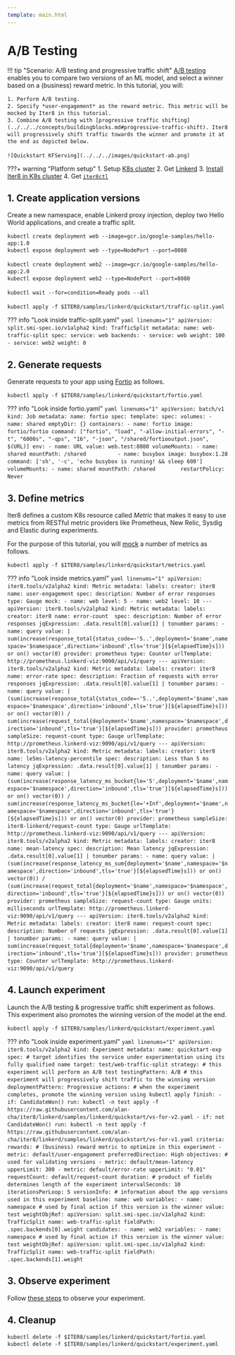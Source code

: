 ```yaml
---
template: main.html
---
```


# A/B Testing

!!! tip "Scenario: A/B testing and progressive traffic shift"
    [A/B testing](../../../concepts/buildingblocks.md#ab-testing) enables you to compare two versions of an ML model, and select a winner based on a (business) reward metric. In this tutorial, you will:

    1. Perform A/B testing.
    2. Specify *user-engagement* as the reward metric. This metric will be mocked by Iter8 in this tutorial.
    3. Combine A/B testing with [progressive traffic shifting](../../../concepts/buildingblocks.md#progressive-traffic-shift). Iter8 will progressively shift traffic towards the winner and promote it at the end as depicted below.

    ![Quickstart KFServing](../../../images/quickstart-ab.png)

???+ warning "Platform setup"
    1. Setup [K8s cluster](../../../getting-started/setup-for-tutorials.md#local-kubernetes-cluster)
    2. Get [Linkerd](../setup-for-tutorials.md)
    3. [Install Iter8 in K8s cluster](../../../getting-started/install.md)
    4. Get [`iter8ctl`](../../../getting-started/install.md#install-iter8ctl)

## 1. Create application versions
Create a new namespace, enable Linkerd proxy injection, deploy two Hello World applications, and create a traffic split. 

```shell
kubectl create deployment web --image=gcr.io/google-samples/hello-app:1.0
kubectl expose deployment web --type=NodePort --port=8080

kubectl create deployment web2 --image=gcr.io/google-samples/hello-app:2.0
kubectl expose deployment web2 --type=NodePort --port=8080

kubectl wait --for=condition=Ready pods --all

kubectl apply -f $ITER8/samples/linkerd/quickstart/traffic-split.yaml
```

??? info "Look inside traffic-split.yaml"
    ```yaml linenums="1"
    apiVersion: split.smi-spec.io/v1alpha2
    kind: TrafficSplit
    metadata:
      name: web-traffic-split
    spec:
      service: web
      backends:
      - service: web
        weight: 100
      - service: web2
        weight: 0
    ```

## 2. Generate requests
Generate requests to your app using [Fortio](https://github.com/fortio/fortio) as follows.

```shell
kubectl apply -f $ITER8/samples/linkerd/quickstart/fortio.yaml
```

??? info "Look inside fortio.yaml"
    ```yaml linenums="1"
    apiVersion: batch/v1
    kind: Job
    metadata:
      name: fortio
    spec:
      template:
        spec:
          volumes:
          - name: shared
            emptyDir: {}
          containers:
          - name: fortio
            image: fortio/fortio
            command: ["fortio", "load", "-allow-initial-errors", "-t", "6000s", "-qps", "16", "-json", "/shared/fortiooutput.json", $(URL)]
            env:
            - name: URL
              value: web.test:8080
            volumeMounts:
            - name: shared
              mountPath: /shared         
          - name: busybox
            image: busybox:1.28
            command: ['sh', '-c', 'echo busybox is running! && sleep 600']
            volumeMounts:
            - name: shared
              mountPath: /shared       
          restartPolicy: Never
    ```

## 3. Define metrics
Iter8 defines a custom K8s resource called *Metric* that makes it easy to use metrics from RESTful metric providers like Prometheus, New Relic, Sysdig and Elastic during experiments. 

For the purpose of this tutorial, you will [mock](../../../metrics/mock.md) a number of metrics as follows.

```shell
kubectl apply -f $ITER8/samples/linkerd/quickstart/metrics.yaml
```

??? info "Look inside metrics.yaml"
    ```yaml linenums="1"
    apiVersion: iter8.tools/v2alpha2
    kind: Metric
    metadata:
      labels:
        creator: iter8
      name: user-engagement
    spec:
      description: Number of error responses
      type: Gauge
      mock:
      - name: web
        level: 5
      - name: web2
        level: 10
    ---
    apiVersion: iter8.tools/v2alpha2
    kind: Metric
    metadata:
      labels:
        creator: iter8
      name: error-count 
    spec:
      description: Number of error responses
      jqExpression: .data.result[0].value[1] | tonumber
      params:
      - name: query
        value: |
          sum(increase(response_total{status_code=~'5..',deployment='$name',namespace='$namespace',direction='inbound',tls='true'}[${elapsedTime}s])) or on() vector(0)
      provider: prometheus
      type: Counter
      urlTemplate: http://prometheus.linkerd-viz:9090/api/v1/query
    ---
    apiVersion: iter8.tools/v2alpha2
    kind: Metric
    metadata:
      labels:
        creator: iter8
      name: error-rate
    spec:
      description: Fraction of requests with error responses
      jqExpression: .data.result[0].value[1] | tonumber
      params:
      - name: query
        value: |
          (sum(increase(response_total{status_code=~'5..',deployment='$name',namespace='$namespace',direction='inbound',tls='true'}[${elapsedTime}s])) or on() vector(0)) / sum(increase(request_total{deployment='$name',namespace='$namespace',direction='inbound',tls='true'}[${elapsedTime}s]))
      provider: prometheus
      sampleSize: request-count
      type: Gauge
      urlTemplate: http://prometheus.linkerd-viz:9090/api/v1/query
    ---
    apiVersion: iter8.tools/v2alpha2
    kind: Metric
    metadata:
      labels:
        creator: iter8
      name: le5ms-latency-percentile
    spec:
      description: Less than 5 ms latency
      jqExpression: .data.result[0].value[1] | tonumber
      params:
      - name: query
        value: |
          (sum(increase(response_latency_ms_bucket{le='5',deployment='$name',namespace='$namespace',direction='inbound',tls='true'}[${elapsedTime}s])) or on() vector(0)) / sum(increase(response_latency_ms_bucket{le='+Inf',deployment='$name',namespace='$namespace',direction='inbound',tls='true'}[${elapsedTime}s])) or on() vector(0)
      provider: prometheus
      sampleSize: iter8-linkerd/request-count
      type: Gauge
      urlTemplate: http://prometheus.linkerd-viz:9090/api/v1/query
    ---
    apiVersion: iter8.tools/v2alpha2
    kind: Metric
    metadata:
      labels:
        creator: iter8
      name: mean-latency
    spec:
      description: Mean latency
      jqExpression: .data.result[0].value[1] | tonumber
      params:
      - name: query
        value: |
          (sum(increase(response_latency_ms_sum{deployment='$name',namespace='$namespace',direction='inbound',tls='true'}[${elapsedTime}s])) or on() vector(0)) / (sum(increase(request_total{deployment='$name',namespace='$namespace',direction='inbound',tls='true'}[${elapsedTime}s])) or on() vector(0))
      provider: prometheus
      sampleSize: request-count
      type: Gauge
      units: milliseconds
      urlTemplate: http://prometheus.linkerd-viz:9090/api/v1/query
    ---
    apiVersion: iter8.tools/v2alpha2
    kind: Metric
    metadata:
      labels:
        creator: iter8
      name: request-count
    spec:
      description: Number of requests
      jqExpression: .data.result[0].value[1] | tonumber
      params:
      - name: query
        value: |
          sum(increase(request_total{deployment='$name',namespace='$namespace',direction='inbound',tls='true'}[${elapsedTime}s]))
      provider: prometheus
      type: Counter
      urlTemplate: http://prometheus.linkerd-viz:9090/api/v1/query
    ```

## 4. Launch experiment
Launch the A/B testing & progressive traffic shift experiment as follows. This experiment also promotes the winning version of the model at the end.

```shell
kubectl apply -f $ITER8/samples/linkerd/quickstart/experiment.yaml
```

??? info "Look inside experiment.yaml"
    ```yaml linenums="1"
    apiVersion: iter8.tools/v2alpha2
    kind: Experiment
    metadata:
      name: quickstart-exp
    spec:
      # target identifies the service under experimentation using its fully qualified name
      target: test/web-traffic-split
      strategy:
        # this experiment will perform an A/B test
        testingPattern: A/B
        # this experiment will progressively shift traffic to the winning version
        deploymentPattern: Progressive
        actions:
          # when the experiment completes, promote the winning version using kubectl apply
          finish:
          - if: CandidateWon()
            run: kubectl -n test apply -f https://raw.githubusercontent.com/alan-cha/iter8/linkerd/samples/linkerd/quickstart/vs-for-v2.yaml
          - if: not CandidateWon()
            run: kubectl -n test apply -f https://raw.githubusercontent.com/alan-cha/iter8/linkerd/samples/linkerd/quickstart/vs-for-v1.yaml
      criteria:
        rewards:
        # (business) reward metric to optimize in this experiment
        - metric: default/user-engagement
          preferredDirection: High
        objectives: # used for validating versions
        - metric: default/mean-latency
          upperLimit: 300
        - metric: default/error-rate
          upperLimit: "0.01"
        requestCount: default/request-count
      duration: # product of fields determines length of the experiment
        intervalSeconds: 10
        iterationsPerLoop: 5
      versionInfo:
        # information about the app versions used in this experiment
        baseline:
          name: web
          variables:
          - name: namespace # used by final action if this version is the winner
            value: test
          weightObjRef:
            apiVersion: split.smi-spec.io/v1alpha2
            kind: TrafficSplit
            name: web-traffic-split
            fieldPath: .spec.backends[0].weight
        candidates:
        - name: web2
          variables:
          - name: namespace # used by final action if this version is the winner
            value: test
          weightObjRef:
            apiVersion: split.smi-spec.io/v1alpha2
            kind: TrafficSplit
            name: web-traffic-split
            fieldPath: .spec.backends[1].weight
    ```

## 3. Observe experiment
Follow [these steps](../../../getting-started/first-experiment.md#3-observe-experiment) to observe your experiment.

## 4. Cleanup
```shell
kubectl delete -f $ITER8/samples/linkerd/quickstart/fortio.yaml
kubectl delete -f $ITER8/samples/linkerd/quickstart/experiment.yaml
```
